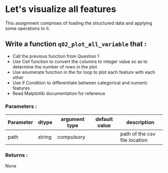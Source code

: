 # Let's visualize all features 

This assignment comprises of loading the structured data and applying some operations to it.

## Write a function `q02_plot_all_variable` that :

- Call the previous function from Question 1 
- Use Ceil function to convert the  columns to integer value so as to determine the number of rows in the plot
- Use enumerate function in the for loop to plot each feature with each other
- Use if Condition to differentiate between categorical and numeric features
- Read Matplotlib documentation for reference


### Parameters :
| Parameter | dtype | argument type | default value | description |
| --- | --- | --- | --- | --- |
| path | string | compulsory |  | path of the csv file location |

### Returns :

None
